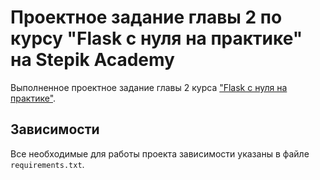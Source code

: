 # Проектное задание главы 2 по курсу "Flask с нуля на практике" на Stepik Academy

Выполненное проектное задание главы 2 курса ["Flask с нуля на практике"](https://stepik.org/lesson/287823).

## Зависимости

Все необходимые для работы проекта зависимости указаны в файле `requirements.txt`.